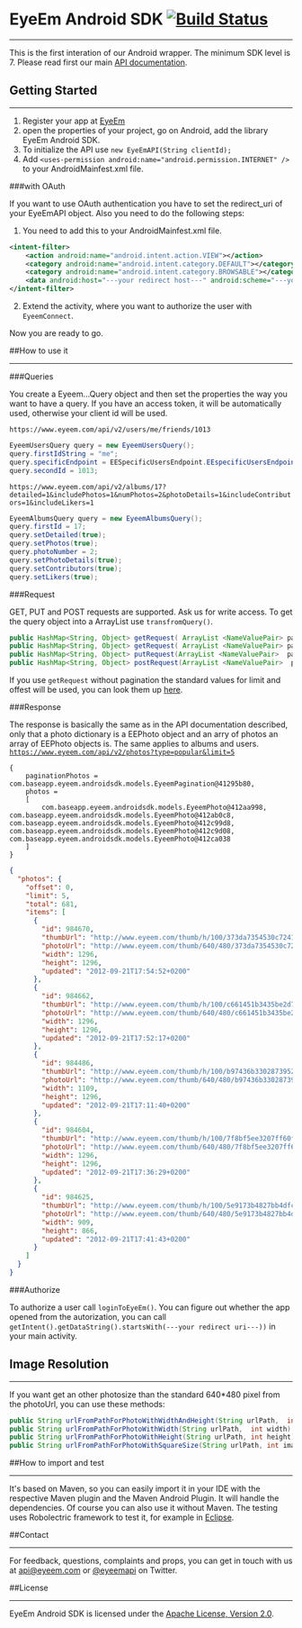 
# EyeEm Android SDK [![Build Status](https://secure.travis-ci.org/ksslng/EYeEm-Java-SDK.png)](http://travis-ci.org/ksslng/EYeEm-Java-SDK)
***

This is the first interation of our Android wrapper. The minimum SDK level is 7.
Please read first our main [API documentation](https://github.com/eyeem/Public-API#eyeem-api).     


## Getting Started
***

1. Register your app at [EyeEm](http://www.eyeem.com/developers/myapps)
2. open the properties of your project, go on Android, add the library EyeEm Android SDK.
3. To initialize the API use ```new EyeEmAPI(String clientId);``` 
4. Add `<uses-permission android:name="android.permission.INTERNET" />` to your AndroidMainfest.xml file. 

###with OAuth 

If you want to use OAuth authentication you have to set the redirect_uri of your EyeEmAPI object. Also you need to do the following steps:

1. You need to add this to your AndroidMainfest.xml file.             
``` xml
<intent-filter>    
    <action android:name="android.intent.action.VIEW"></action>
	<category android:name="android.intent.category.DEFAULT"></category>
	<category android:name="android.intent.category.BROWSABLE"></category>
	<data android:host="---your redirect host---" android:scheme="---your redirect scheme"></data>
</intent-filter>
```

2. Extend the activity, where you want to authorize the user with `EyeemConnect`.


Now you are ready to go.

##How to use it
***
###Queries

You create a Eyeem…Query object and then set the properties the way you want to have a query. If you have an access token, it will be automatically used, otherwise your client id  will be used.

`https://www.eyeem.com/api/v2/users/me/friends/1013`

``` java
EyeemUsersQuery query = new EyeemUsersQuery();
query.firstIdString = "me";
query.specificEndpoint = EESpecificUsersEndpoint.EEspecificUsersEndpointFriends;
query.secondId = 1013;
```
`https://www.eyeem.com/api/v2/albums/17?detailed=1&includePhotos=1&numPhotos=2&photoDetails=1&includeContributors=1&includeLikers=1`

``` java
EyeemAlbumsQuery query = new EyeemAlbumsQuery();
query.firstId = 17;
query.setDetailed(true);
query.setPhotos(true);
query.photoNumber = 2;
query.setPhotoDetails(true);       
query.setContributors(true);
query.setLikers(true);
``` 

###Request

GET, PUT and POST requests are supported. Ask us for write access.
To get the query object into a ArrayList use  `transfromQuery()`.

``` java
public HashMap<String, Object> getRequest( ArrayList <NameValuePair> parameters)
public HashMap<String, Object> getRequest( ArrayList <NameValuePair> parameters, EyeemPagination pagination)
public HashMap<String, Object> putRequest(ArrayList <NameValuePair>  parameters)
public HashMap<String, Object> postRequest(ArrayList <NameValuePair>  parameters)	                       
```
If you use `getRequest` without pagination the standard values for limit and offest will be used, you can look them up [here](https://github.com/eyeem/Public-API/#api-documentation).

###Response

The response is basically the same as in the API documentation described, only that a photo dictionary is a EEPhoto object and an arry of photos an array of EEPhoto objects is. The same applies to albums and users. 
[`https://www.eyeem.com/api/v2/photos?type=popular&limit=5`](https://github.com/eyeem/Public-API/blob/master/endpoints/photos/GET_photo.md#files)
```
{
	paginationPhotos = com.baseapp.eyeem.androidsdk.models.EyeemPagination@41295b80, 
	photos = 
	[
		com.baseapp.eyeem.androidsdk.models.EyeemPhoto@412aa998, 		com.baseapp.eyeem.androidsdk.models.EyeemPhoto@412ab0c8, 		com.baseapp.eyeem.androidsdk.models.EyeemPhoto@412c99d8, 		com.baseapp.eyeem.androidsdk.models.EyeemPhoto@412c9d08, 		com.baseapp.eyeem.androidsdk.models.EyeemPhoto@412ca038
	]
}
```
``` json
{
  "photos": {
    "offset": 0,
    "limit": 5,
    "total": 681,
    "items": [
      {
        "id": 984670,
        "thumbUrl": "http://www.eyeem.com/thumb/h/100/373da7354530c72410d2425afdc4e6c1101e82f9-1348242890",
        "photoUrl": "http://www.eyeem.com/thumb/640/480/373da7354530c72410d2425afdc4e6c1101e82f9-1348242890",
        "width": 1296,
        "height": 1296,
        "updated": "2012-09-21T17:54:52+0200"
      },
      {
        "id": 984662,
        "thumbUrl": "http://www.eyeem.com/thumb/h/100/c661451b3435be2d73daa897ee5a62a1096bab80-1348242734",
        "photoUrl": "http://www.eyeem.com/thumb/640/480/c661451b3435be2d73daa897ee5a62a1096bab80-1348242734",
        "width": 1296,
        "height": 1296,
        "updated": "2012-09-21T17:52:17+0200"
      },
      {
        "id": 984486,
        "thumbUrl": "http://www.eyeem.com/thumb/h/100/b97436b3302873952e06ee6c1c2274bec33f3c01-1348240283",
        "photoUrl": "http://www.eyeem.com/thumb/640/480/b97436b3302873952e06ee6c1c2274bec33f3c01-1348240283",
        "width": 1109,
        "height": 1296,
        "updated": "2012-09-21T17:11:40+0200"
      },
      {
        "id": 984604,
        "thumbUrl": "http://www.eyeem.com/thumb/h/100/7f8bf5ee3207ff60f6ff203fd45cad93d8acb5dd-1348241773",
        "photoUrl": "http://www.eyeem.com/thumb/640/480/7f8bf5ee3207ff60f6ff203fd45cad93d8acb5dd-1348241773",
        "width": 1296,
        "height": 1296,
        "updated": "2012-09-21T17:36:29+0200"
      },
      {
        "id": 984625,
        "thumbUrl": "http://www.eyeem.com/thumb/h/100/5e9173b4827bb4dfc139cb7f2b91ed722cb473c7-1348242086",
        "photoUrl": "http://www.eyeem.com/thumb/640/480/5e9173b4827bb4dfc139cb7f2b91ed722cb473c7-1348242086",
        "width": 909,
        "height": 866,
        "updated": "2012-09-21T17:41:43+0200"
      }
    ]
  }
}
```
###Authorize

To authorize a user call `loginToEyeEm()`. You can figure out whether the app opened from the autorization, you can call `getIntent().getDataString().startsWith(---your redirect uri---))` in your main activity.


## Image Resolution
***

If you want get an other photosize than the standard 640*480 pixel from the photoUrl, you can use these methods: 

``` java
public String urlFromPathForPhotoWithWidthAndHeight(String urlPath,  int width, int height)
public String urlFromPathForPhotoWithWidth(String urlPath,  int width)
public String urlFromPathForPhotoWithHeight(String urlPath, int height)
public String urlFromPathForPhotoWithSquareSize(String urlPath, int imageSize)
```

##How to import and test
***

It's based on Maven, so you can easily import it in your IDE with the respective Maven plugin and the Maven Android Plugin. It will handle the dependencies. Of course you can also use it without Maven. The testing uses Robolectric framework to test it, for example in [Eclipse](http://pivotal.github.com/robolectric/eclipse-quick-start.html#create_a_test_run_configuration).

##Contact
***

For feedback, questions, complaints and props, you can get in touch with us at [api@eyeem.com](mailto:api@eyeem.com) or [@eyeemapi](http://twitter.com/eyeemapi) on Twitter.



##License
***
EyeEm Android SDK is licensed under the [Apache License, Version 2.0](http://www.apache.org/licenses/LICENSE-2.0.html).



